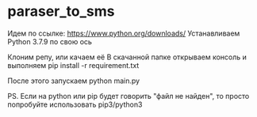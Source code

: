 # paraser_to_sms

Идем по ссылке: https://www.python.org/downloads/
Устанавливаем Python 3.7.9 по свою ось

Клоним репу, или качаем её
В скачанной папке открываем консоль и выполняем pip install -r requirement.txt

После этого запускаем python main.py


PS. Если на python или pip будет говорить "файл не найден", то просто попробуйте использовать pip3/python3
